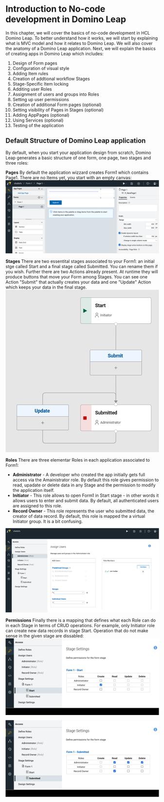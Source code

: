 # Introduction to No-code development in Domino Leap

In this chapter, we will cover the basics of no-code development in HCL Domino Leap. To better understand how it
works, we will start by explaining what is MVC model and how it relates to Domino Leap. We will also cover the anatomy
of a Domino Leap application. Next, we will explain the basics of creating apps in Domino Leap which includes:
1. Design of Form pages
2. Configuration of visual style
3. Adding Item rules
4. Creation of addtional workflow Stages
5. Stage-Specific Item locking
6. Additing user Roles
7. Assignment of users and groups into Roles
8. Setting up user permissions
9. Creation of additional Form pages (optional)
11. Setting visibility of Pages in Stages (optional)
12. Adding AppPages (optional)
13. Using Services (optional)
14. Testing of the application

## Default Structure of Domino Leap application
By default, when you start your application design from scratch, Domino Leap generates a basic structure of one form, one page, two stages and three roles:

**Pages**
By default the application wizzard creates Form1 which contains Page1. There are no Items yet, you start with an empty canvas:
![img.png](img.png)


**Stages** 
There are two essentital stages associated to your Form1: an initial stge called Start and a final stage called Submitted. You can rename them if you wish. Further there are two Actions already present. At runtime they will produce buttons that move your Form among Stages. You can see one Action "Submit" that actually creates your data and one "Update" Action which keeps your data in the final stage.  
![img_1.png](img_1.png)


**Roles**
There are three elementar Roles in each application associated to Form1:
  - **Administrator** - A developer who created the app initially gets full access via the Amainistrator role. By default this role gives permission to read, upadate or delete data in any Stage and the permission to modify the application itself. 
  - **Initiator** - This role allows to open Form1 in Start stage - in other words it allows users to enter and submit data. By default, all authenticated users are assigned to this role.
  - **Record Owner** - This role represents the user who submitted data, the creator of data record. By default, this role is mapped the a virtual Initiator group. It is a bit confusing.

![img_3.png](img_3.png)  

**Permissions**
Finally there is a mapping that defines what each Role can do in each Stage in terms of CRUD operations. For example, only Initiator role can create new data records in stage Start. Operation that do not make sense in the given stage are dissabled:
![img_5.png](img_5.png)

![img_4.png](img_4.png)
